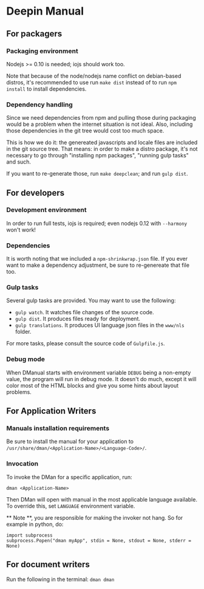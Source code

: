# Deepin Manual

## For packagers

### Packaging environment

Nodejs >= 0.10 is needed; iojs should work too.

Note that because of the node/nodejs name conflict on debian-based distros,
it's recommended to use run `make dist` instead of to run `npm install` to install
dependencies.

### Dependency handling

Since we need dependencies from npm and pulling those during packaging would be a problem when
the internet situation is not ideal. Also, including those dependencies in the git tree would
cost too much space.

This is how we do it: the genereated javascripts and locale files
are included in the git source tree. That means: in order to make a distro package, it's not
necessary to go through "installing npm packages", "running gulp tasks" and such.

If you want to re-generate those, run `make deepclean`; and run `gulp dist`.

## For developers

### Development environment

In order to run full tests, iojs is required; even nodejs 0.12 with `--harmony`
won't work!

### Dependencies

It is worth noting that we included a `npm-shrinkwrap.json` file. If you ever want to make a dependency
adjustment, be sure to re-genereate that file too.

### Gulp tasks

Several gulp tasks are provided. You may want to use the following:

* `gulp watch`. It watches file changes of the source code.
* `gulp dist`. It produces files ready for deployment.
* `gulp translations`. It produces UI language json files in the `www/nls` folder.

For more tasks, please consult the source code of `Gulpfile.js`.

### Debug mode

When DManual starts with environment variable `DEBUG` being a non-empty value, the program will run in debug mode.
It doesn't do much, except it will color most of the HTML blocks and give you some hints about layout problems.

## For Application Writers

### Manuals installation requirements

Be sure to install the manual for your application to `/usr/share/dman/<Application-Name>/<Language-Code>/`.

### Invocation

To invoke the DMan for a specific application, run:

```
dman <Application-Name>
```

Then DMan will open with manual in the most applicable language available.
To override this, set `LANGUAGE` environment variable.

** Note **, you are responsible for making the invoker not hang. So for example in python, do:

```
import subprocess
subprocess.Popen("dman myApp", stdin = None, stdout = None, stderr = None)
```

## For document writers

Run the following in the terminal: `dman dman`
